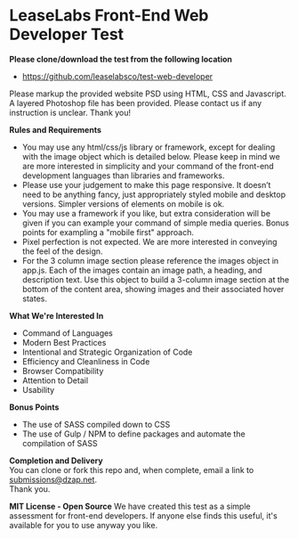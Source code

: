 LeaseLabs Front-End Web Developer Test
=============================

**Please clone/download the test from the following location**
+ https://github.com/leaselabsco/test-web-developer

Please markup the provided website PSD using HTML, CSS and Javascript. A layered Photoshop file has been provided. Please contact us if any instruction is unclear. Thank you!

**Rules and Requirements**
+ You may use any html/css/js library or framework, except for dealing with the image object which is detailed below. Please keep in mind we are more interested in simplicity and your command of the front-end development languages than libraries and frameworks.
+ Please use your judgement to make this page responsive. It doesn’t need to be anything fancy, just appropriately styled mobile and desktop versions. Simpler versions of elements on mobile is ok. 
+ You may use a framework if you like, but extra consideration will be given if you can example your command of simple media queries. Bonus points for exampling a "mobile first" approach.
+ Pixel perfection is not expected. We are more interested in conveying the feel of the design.
+ For the 3 column image section please reference the images object in app.js. Each of the images contain an image path, a heading, and description text. Use this object to build a 3-column image section at the bottom of the content area, showing images and their associated hover states.


**What We're Interested In**
+ Command of Languages
+ Modern Best Practices
+ Intentional and Strategic Organization of Code
+ Efficiency and Cleanliness in Code
+ Browser Compatibility
+ Attention to Detail
+ Usability

**Bonus Points**
+ The use of SASS compiled down to CSS
+ The use of Gulp / NPM to define packages and automate the compilation of SASS

**Completion and Delivery**  
You can clone or fork this repo and, when complete, email a link to submissions@dzap.net.  
Thank you.

**MIT License - Open Source**
We have created this test as a simple assessment for front-end developers. If anyone else finds this useful, it's available for you to use anyway you like.
